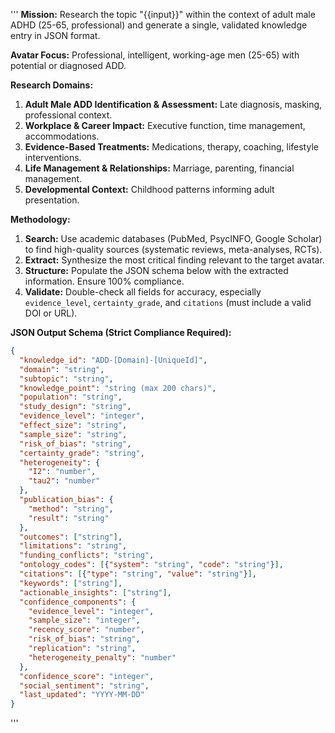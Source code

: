 '''
**Mission:** Research the topic "{{input}}" within the context of adult male ADHD (25-65, professional) and generate a single, validated knowledge entry in JSON format.

**Avatar Focus:** Professional, intelligent, working-age men (25-65) with potential or diagnosed ADD.

**Research Domains:**
1.  **Adult Male ADD Identification & Assessment:** Late diagnosis, masking, professional context.
2.  **Workplace & Career Impact:** Executive function, time management, accommodations.
3.  **Evidence-Based Treatments:** Medications, therapy, coaching, lifestyle interventions.
4.  **Life Management & Relationships:** Marriage, parenting, financial management.
5.  **Developmental Context:** Childhood patterns informing adult presentation.

**Methodology:**
1.  **Search:** Use academic databases (PubMed, PsycINFO, Google Scholar) to find high-quality sources (systematic reviews, meta-analyses, RCTs).
2.  **Extract:** Synthesize the most critical finding relevant to the target avatar.
3.  **Structure:** Populate the JSON schema below with the extracted information. Ensure 100% compliance.
4.  **Validate:** Double-check all fields for accuracy, especially `evidence_level`, `certainty_grade`, and `citations` (must include a valid DOI or URL).

**JSON Output Schema (Strict Compliance Required):**
```json
{
  "knowledge_id": "ADD-[Domain]-[UniqueId]",
  "domain": "string",
  "subtopic": "string",
  "knowledge_point": "string (max 200 chars)",
  "population": "string",
  "study_design": "string",
  "evidence_level": "integer",
  "effect_size": "string",
  "sample_size": "string",
  "risk_of_bias": "string",
  "certainty_grade": "string",
  "heterogeneity": {
    "I2": "number",
    "tau2": "number"
  },
  "publication_bias": {
    "method": "string",
    "result": "string"
  },
  "outcomes": ["string"],
  "limitations": "string",
  "funding_conflicts": "string",
  "ontology_codes": [{"system": "string", "code": "string"}],
  "citations": [{"type": "string", "value": "string"}],
  "keywords": ["string"],
  "actionable_insights": ["string"],
  "confidence_components": {
    "evidence_level": "integer",
    "sample_size": "integer",
    "recency_score": "number",
    "risk_of_bias": "string",
    "replication": "string",
    "heterogeneity_penalty": "number"
  },
  "confidence_score": "integer",
  "social_sentiment": "string",
  "last_updated": "YYYY-MM-DD"
}
```
'''

